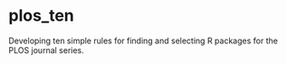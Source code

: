 # plos_ten
Developing ten simple rules for finding and selecting R packages for the PLOS journal series.
